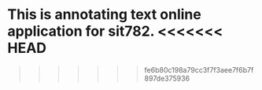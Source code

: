 This is annotating text online application for sit782.
<<<<<<< HEAD
=======

>>>>>>> fe6b80c198a79cc3f7f3aee7f6b7f897de375936
